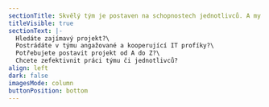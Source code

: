 ```yaml
---
sectionTitle: Skvělý tým je postaven na schopnostech jednotlivců. A my to víme.
titleVisible: true
sectionText: |-
  Hledáte zajímavý projekt?\
  Postrádáte v týmu angažované a kooperující IT profíky?\
  Potřebujete postavit projekt od A do Z?\
  Chcete zefektivnit práci týmu či jednotlivců?
align: left
dark: false
imagesMode: column
buttonPosition: bottom
---
```

